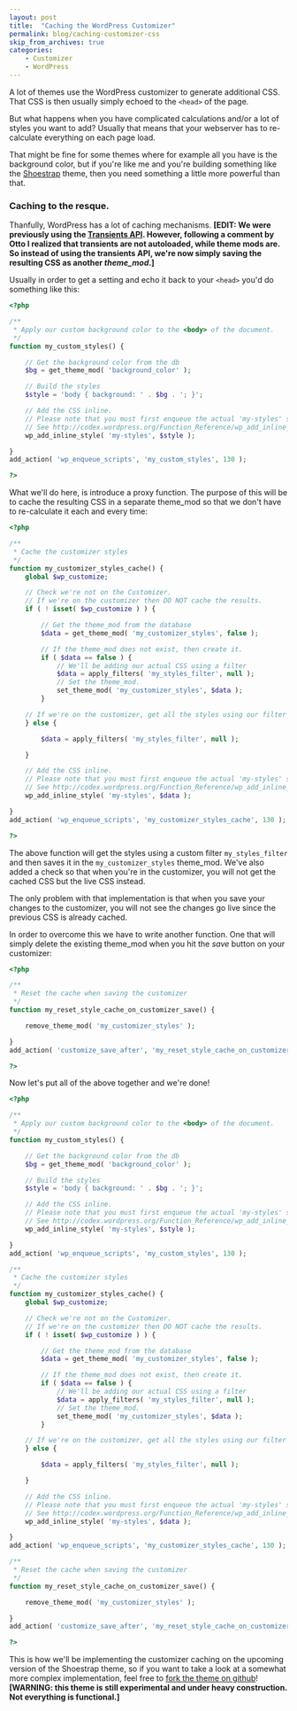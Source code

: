 ```yaml
---
layout: post
title:  "Caching the WordPress Customizer"
permalink: blog/caching-customizer-css
skip_from_archives: true
categories:
    - Customizer
    - WordPress
---
```


A lot of themes use the WordPress customizer to generate additional CSS.
That CSS is then usually simply echoed to the `<head>` of the page.

But what happens when you have complicated calculations and/or a lot of styles you want to add? Usually that means that your webserver has to re-calculate everything on each page load.

That might be fine for some themes where for example all you have is the background color, but if you're like me and you're building something like the [Shoestrap](https://github.com/wpmu/shoestrap) theme, then you need something a little more powerful than that.

### Caching to the resque.

Thanfully, WordPress has a lot of caching mechanisms.
**[EDIT: We were previously using the [Transients API](http://codex.wordpress.org/Transients_API). However, following a comment by Otto I realized that transients are not autoloaded, while theme mods are. So instead of using the transients API, we're now simply saving the resulting CSS as another *theme_mod*.]**

Usually in order to get a setting and echo it back to your `<head>` you'd do something like this:

```php
<?php

/**
 * Apply our custom background color to the <body> of the document.
 */
function my_custom_styles() {

	// Get the background color from the db
	$bg = get_theme_mod( 'background_color' );

	// Build the styles
	$style = 'body { background: ' . $bg . '; }';

	// Add the CSS inline.
	// Please note that you must first enqueue the actual 'my-styles' stylesheet.
	// See http://codex.wordpress.org/Function_Reference/wp_add_inline_style#Examples
	wp_add_inline_style( 'my-styles', $style );

}
add_action( 'wp_enqueue_scripts', 'my_custom_styles', 130 );

?>
```

What we'll do here, is introduce a proxy function.
The purpose of this will be to cache the resulting CSS in a separate theme_mod so that we don't have to re-calculate it each and every time:

```php
<?php

/**
 * Cache the customizer styles
 */
function my_customizer_styles_cache() {
	global $wp_customize;

	// Check we're not on the Customizer.
	// If we're on the customizer then DO NOT cache the results.
	if ( ! isset( $wp_customize ) ) {

		// Get the theme_mod from the database
		$data = get_theme_mod( 'my_customizer_styles', false );

		// If the theme_mod does not exist, then create it.
		if ( $data == false ) {
			// We'll be adding our actual CSS using a filter
			$data = apply_filters( 'my_styles_filter', null );
			// Set the theme_mod.
			set_theme_mod( 'my_customizer_styles', $data );
		}

	// If we're on the customizer, get all the styles using our filter
	} else {

		$data = apply_filters( 'my_styles_filter', null );

	}

	// Add the CSS inline.
	// Please note that you must first enqueue the actual 'my-styles' stylesheet.
	// See http://codex.wordpress.org/Function_Reference/wp_add_inline_style#Examples
	wp_add_inline_style( 'my-styles', $data );

}
add_action( 'wp_enqueue_scripts', 'my_customizer_styles_cache', 130 );

?>
```
The above function will get the styles using a custom filter `my_styles_filter` and then saves it in the `my_customizer_styles` theme_mod.
We've also added a check so that when you're in the customizer, you will not get the cached CSS but the live CSS instead.

The only problem with that implementation is that when you save your changes to the customizer, you will not see the changes go live since the previous CSS is already cached.

In order to overcome this we have to write another function. One that will simply delete the existing theme_mod when you hit the *save* button on your customizer:

```php
<?php

/**
 * Reset the cache when saving the customizer
 */
function my_reset_style_cache_on_customizer_save() {

	remove_theme_mod( 'my_customizer_styles' );

}
add_action( 'customize_save_after', 'my_reset_style_cache_on_customizer_save' );

?>
```

Now let's put all of the above together and we're done!

```php
<?php

/**
 * Apply our custom background color to the <body> of the document.
 */
function my_custom_styles() {

	// Get the background color from the db
	$bg = get_theme_mod( 'background_color' );

	// Build the styles
	$style = 'body { background: ' . $bg . '; }';

	// Add the CSS inline.
	// Please note that you must first enqueue the actual 'my-styles' stylesheet.
	// See http://codex.wordpress.org/Function_Reference/wp_add_inline_style#Examples
	wp_add_inline_style( 'my-styles', $style );

}
add_action( 'wp_enqueue_scripts', 'my_custom_styles', 130 );

/**
 * Cache the customizer styles
 */
function my_customizer_styles_cache() {
	global $wp_customize;

	// Check we're not on the Customizer.
	// If we're on the customizer then DO NOT cache the results.
	if ( ! isset( $wp_customize ) ) {

		// Get the theme_mod from the database
		$data = get_theme_mod( 'my_customizer_styles', false );

		// If the theme_mod does not exist, then create it.
		if ( $data == false ) {
			// We'll be adding our actual CSS using a filter
			$data = apply_filters( 'my_styles_filter', null );
			// Set the theme_mod.
			set_theme_mod( 'my_customizer_styles', $data );
		}

	// If we're on the customizer, get all the styles using our filter
	} else {

		$data = apply_filters( 'my_styles_filter', null );

	}

	// Add the CSS inline.
	// Please note that you must first enqueue the actual 'my-styles' stylesheet.
	// See http://codex.wordpress.org/Function_Reference/wp_add_inline_style#Examples
	wp_add_inline_style( 'my-styles', $data );

}
add_action( 'wp_enqueue_scripts', 'my_customizer_styles_cache', 130 );

/**
 * Reset the cache when saving the customizer
 */
function my_reset_style_cache_on_customizer_save() {

	remove_theme_mod( 'my_customizer_styles' );

}
add_action( 'customize_save_after', 'my_reset_style_cache_on_customizer_save' );

?>
```

This is how we'll be implementing the customizer caching on the upcoming version of the Shoestrap theme, so if you want to take a look at a somewhat more complex implementation, feel free to [fork the theme on github](https://github.com/wpmu/shoestrap)! **[WARNING: this theme is still experimental and under heavy construction. Not everything is functional.]**
